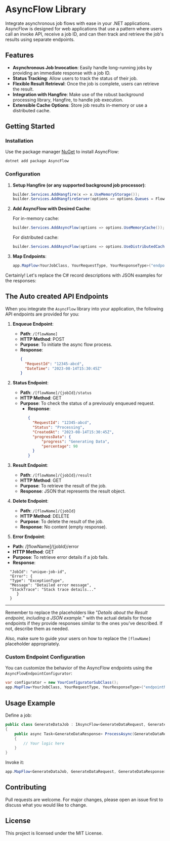 ﻿# AsyncFlow Library

Integrate asynchronous job flows with ease in your .NET applications. AsyncFlow is designed for web applications that use a pattern where users call an invoke API, receive a job ID, and can then track and retrieve the job's results using separate endpoints.

## Features

- **Asynchronous Job Invocation**: Easily handle long-running jobs by providing an immediate response with a job ID.
- **Status Tracking**: Allow users to track the status of their job.
- **Flexible Result Retrieval**: Once the job is complete, users can retrieve the result.
- **Integration with Hangfire**: Make use of the robust background processing library, Hangfire, to handle job execution.
- **Extensible Cache Options**: Store job results in-memory or use a distributed cache.

## Getting Started

### Installation

Use the package manager [NuGet](https://www.nuget.org/packages/AsyncFlow/) to install AsyncFlow:

```bash
dotnet add package AsyncFlow
```

### Configuration

1. **Setup Hangfire (or any supported background job processor)**:

   ```csharp
   builder.Services.AddHangfire(x => x.UseMemoryStorage());
   builder.Services.AddHangfireServer(options => options.Queues = Flows.All));
   ```

2. **Add AsyncFlow with Desired Cache**:

   For in-memory cache:

   ```csharp
   builder.Services.AddAsyncFlow(options => options.UseMemoryCache());
   ```

   For distributed cache:

   ```csharp
   builder.Services.AddAsyncFlow(options => options.UseDistributedCache(yourDistributedCacheInstance));
   ```

3. **Map Endpoints**:

   ```csharp
   app.MapFlow<YourJobClass, YourRequestType, YourResponseType>("endpointName");
   ```
Certainly! Let's replace the C# record descriptions with JSON examples for the responses:

## The Auto created API Endpoints

When you integrate the `AsyncFlow` library into your application, the following API endpoints are provided for you:

1. **Enqueue Endpoint**:

   - **Path**: `/[flowName]`
   - **HTTP Method**: POST
   - **Purpose**: To initiate the async flow process.
   - **Response**:
     ```json
     {
       "RequestId": "12345-abcd",
       "DateTime": "2023-08-14T15:30:45Z"
     }
     ```

2. **Status Endpoint**:

   - **Path**: `/[flowName]/{jobId}/status`
   - **HTTP Method**: GET
   - **Purpose**: To check the status of a previously enqueued request.
     - **Response**:
       ```json
       {
         "RequestId": "12345-abcd",
         "Status": "Processing",
         "CreatedAt": "2023-08-14T15:30:45Z",
         "progressData": {
             "progress": "Generating Data",
             "percentage": 90
         }
       }
       ```
3. **Result Endpoint**:

   - **Path**: `/[flowName]/{jobId}/result`
   - **HTTP Method**: GET
   - **Purpose**: To retrieve the result of the job.
   - **Response**: JSON that represents the result object.

4. **Delete Endpoint**:

   - **Path**: `/[flowName]/{jobId}`
   - **HTTP Method**: DELETE
   - **Purpose**: To delete the result of the job.
   - **Response**: No content (empty response).

5. **Error Endpoint**:

- **Path**: /[flowName]/{jobId}/error
- **HTTP Method**: GET
- **Purpose**: To retrieve error details if a job fails.
- **Response**:
```json{
  "JobId": "unique-job-id",
  "Error": {
  "Type": "ExceptionType",
  "Message": "Detailed error message",
  "StackTrace": "Stack trace details..."
     }
  }
 ```
---

Remember to replace the placeholders like "*Details about the Result endpoint, including a JSON example.*" with the actual details for those endpoints if they provide responses similar to the ones you've described. If not, describe them as needed.

Also, make sure to guide your users on how to replace the `[flowName]` placeholder appropriately.
### Custom Endpoint Configuration

You can customize the behavior of the AsyncFlow endpoints using the `AsyncFlowEndpointConfigurator`:

```csharp
var configurator = new YourConfiguratorSubClass();
app.MapFlow<YourJobClass, YourRequestType, YourResponseType>("endpointName", configurator);
```

## Usage Example

Define a job:

```csharp
public class GenerateDataJob : IAsyncFlow<GenerateDataRequest, GenerateDataResponse>
{
    public async Task<GenerateDataResponse> ProcessAsync(GenerateDataRequest request ,IProgress<ProgressData> progress , CancellationToken cancellationToken)
    {
        // Your logic here
    }
}
```

Invoke it:

```csharp
app.MapFlow<GenerateDataJob, GenerateDataRequest, GenerateDataResponse>("data");
```

## Contributing

Pull requests are welcome. For major changes, please open an issue first to discuss what you would like to change.

## License

This project is licensed under the MIT License.



